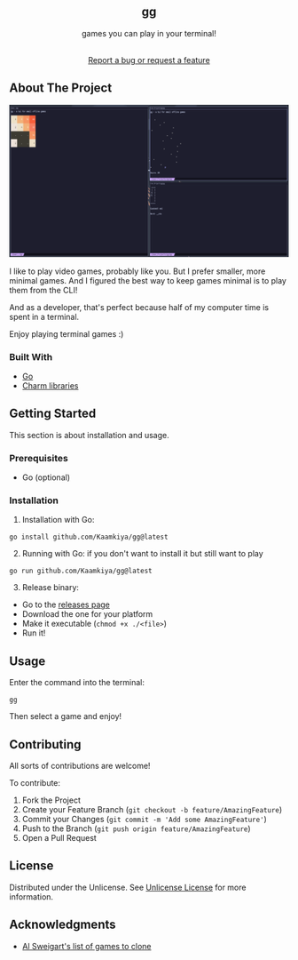 <div align="center">
<h2 align="center">gg</h2>
<p align="center">
games you can play in your terminal!

<br/>
<br/>

<a href="https://github.com/Kaamkiya/gg/issues/new">Report a bug or request a feature</a>

</p>
</div>

## About The Project

![A screenshot of 2048, dodger, and a maze running in separate windows.](assets/gameplay.png)

I like to play video games, probably like you. But I prefer smaller, more minimal games. And I figured the best way to keep games minimal is to play them from the CLI!

And as a developer, that's perfect because half of my computer time is spent in a terminal.

Enjoy playing terminal games :)

### Built With

- [Go](https://go.dev)
- [Charm libraries](https://charm.sh)

## Getting Started

This section is about installation and usage.

### Prerequisites

- Go (optional)

### Installation

1. Installation with Go:
  ```
  go install github.com/Kaamkiya/gg@latest
  ```
2. Running with Go: if you don't want to install it but still want to play
  ```
  go run github.com/Kaamkiya/gg@latest
  ```
3. Release binary:
  * Go to the [releases page](https://github.com/Kaamkiya/gg/releases)
  * Download the one for your platform
  * Make it executable (`chmod +x ./<file>`)
  * Run it!

## Usage

Enter the command into the terminal:

```
gg
```

Then select a game and enjoy!

## Contributing

All sorts of contributions are welcome!

To contribute:

1. Fork the Project
2. Create your Feature Branch (`git checkout -b feature/AmazingFeature`)
3. Commit your Changes (`git commit -m 'Add some AmazingFeature'`)
4. Push to the Branch (`git push origin feature/AmazingFeature`)
5. Open a Pull Request

## License

Distributed under the Unlicense. See [Unlicense License](https://unlicense.org) for more information.

## Acknowledgments


- [Al Sweigart's list of games to clone](https://inventwithpython.com/blog/2012/02/20/i-need-practice-programming-49-ideas-for-game-clones-to-code/)

